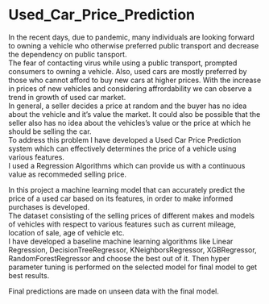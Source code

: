 # Used_Car_Price_Prediction
In the recent days, due to pandemic, many individuals are looking forward to owning a vehicle who otherwise preferred public transport and decrease the dependency on public tansport.<br>
The fear of contacting virus while using a public transport, prompted consumers to owning a vehicle.  Also, used cars are mostly preferred by those who cannot afford to buy new cars at higher prices. With the increase in prices of new vehicles and considering affrordability we can observe a trend in growth of used car market.<br>
In general, a seller decides a price at random and the buyer has no idea about the vehicle and it’s value the market. 
It could also be possible that the seller also has no idea about the vehicles’s value or the price at which he should be selling the car.<br>
To address this problem I have developed a Used Car Price Prediction system which can effectively determines the price of a vehicle using various features.<br>
I used a Regression Algorithms which can provide us with a continuous value as recommeded selling price.<br>


In this project a machine learning model that can accurately predict the price of a used car based on its features, in order to make informed purchases is developed.<br> 
The dataset consisting of the selling prices of different makes and models of vehicles with respect to various features such as current mileage, location of sale, age of vehicle etc. <br> I have developed a baseline machine learning algorithms like Linear Regression, DecisionTreeRegressor, KNeighborsRegressor, XGBRegressor, RandomForestRegressor and choose the best out of it. Then hyper parameter tuning is performed on the selected model for final model to get best results. 

Final predictions are made on unseen data with the final model.
